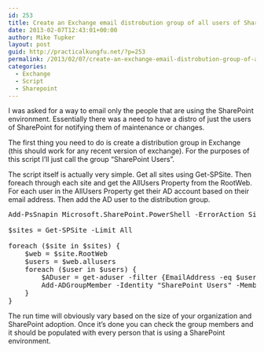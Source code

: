 ```yaml
---
id: 253
title: Create an Exchange email distrobution group of all users of SharePoint
date: 2013-02-07T12:43:01+00:00
author: Mike Tupker
layout: post
guid: http://practicalkungfu.net/?p=253
permalink: /2013/02/07/create-an-exchange-email-distrobution-group-of-all-users-of-sharepoint/
categories:
  - Exchange
  - Script
  - Sharepoint
---
```

I was asked for a way to email only the people that are using the SharePoint environment. Essentially there was a need to have a distro of just the users of SharePoint for notifying them of maintenance or changes.

The first thing you need to do is create a distribution group in Exchange (this should work for any recent version of exchange). For the purposes of this script I&#8217;ll just call the group &#8220;SharePoint Users&#8221;.

The script itself is actually very simple. Get all sites using Get-SPSite. Then foreach through each site and get the AllUsers Property from the RootWeb. For each user in the AllUsers Property get their AD account based on their email address. Then add the AD user to the distribution group.

<pre class="brush: powershell; gutter: false">Add-PsSnapin Microsoft.SharePoint.PowerShell -ErrorAction SilentlyContinue

$sites = Get-SPSite -Limit All

foreach ($site in $sites) {
	$web = $site.RootWeb
	$users = $web.allusers
	foreach ($user in $users) {
		$ADuser = get-aduser -filter {EmailAddress -eq $user.Email}
		Add-ADGroupMember -Identity "SharePoint Users" -Members $ADuser
	}
}</pre>

The run time will obviously vary based on the size of your organization and SharePoint adoption. Once it&#8217;s done you can check the group members and it should be populated with every person that is using a SharePoint environment.